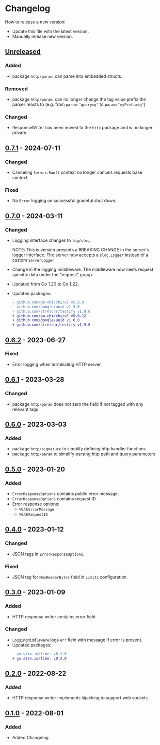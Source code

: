 # Changelog
How to release a new version:
- Update this file with the latest version.
- Manually release new version.

## [Unreleased]
### Added
- package `http/param`: can parse into embedded structs.

### Removed
- package `http/param`: can no longer change the tag value prefix the parser reacts to (e.g. from `param:"query=q"` to `param:"myPrefix=q"`)

### Changed
- ResponseWriter has been moved to the `http` package and is no longer private.

## [0.7.1] - 2024-07-11
### Changed
- Canceling `Server.Run()` context no longer cancels requests base context.

### Fixed
- No `Error` logging on successful graceful shut down.

## [0.7.0] - 2024-03-11
### Changed
- Logging interface changes to `log/slog`.

  NOTE: This is version presents a BREAKING CHANGE in the server's logger interface. The server now accepts a `slog.Logger` instead of a custom `ServerLogger`.
- Change in the logging middleware. The middleware now nests request specific data under the "request" group.
- Updated from Go 1.20 to Go 1.22.
- Updated packages:
  ```diff
  - github.com/go-chi/chi/v5 v5.0.8
  - github.com/google/uuid v1.3.0
  - github.com/stretchr/testify v1.8.0
  + github.com/go-chi/chi/v5 v5.0.12
  + github.com/google/uuid v1.6.0
  + github.com/stretchr/testify v1.9.0
  ```

## [0.6.2] - 2023-06-27
### Fixed
- Error logging when terminating HTTP server.

## [0.6.1] - 2023-03-28
### Changed
- package `http/param` does not zero the field if not tagged with any relevant tags

## [0.6.0] - 2023-03-03
### Added
- package `http/signature` to simplify defining http handler functions
- package `http/param` to simplify parsing http path and query parameters

## [0.5.0] - 2023-01-20
### Added
- `ErrorResponseOptions` contains public error message.
- `ErrorResponseOptions` contains request ID.
- Error response options:
  - `WithErrorMessage`
  - `WithRequestID`

## [0.4.0] - 2023-01-12
### Changed
- JSON tags in `ErrorResponseOptions`.

### Fixed
- JSON tag for `MaxHeaderBytes` field in `Limits` configuration.

## [0.3.0] - 2023-01-09
### Added
- HTTP response writer contains error field.

### Changed
- `LoggingMiddleware` logs `err` field with message if error is present.
- Updated packages:
  ```diff
  - go.strv.io/time: v0.1.0
  + go.strv.io/time: v0.2.0
  ```

## [0.2.0] - 2022-08-22
### Added
- HTTP response writer implements hijacking to support web sockets.

## [0.1.0] - 2022-08-01
### Added
- Added Changelog.

[Unreleased]: https://github.com/strvcom/strv-backend-go-net/compare/v0.7.1...HEAD
[0.7.1]: https://github.com/strvcom/strv-backend-go-net/compare/v0.7.0...v0.7.1
[0.7.0]: https://github.com/strvcom/strv-backend-go-net/compare/v0.6.2...v0.7.0
[0.6.2]: https://github.com/strvcom/strv-backend-go-net/compare/v0.6.1...v0.6.2
[0.6.1]: https://github.com/strvcom/strv-backend-go-net/compare/v0.6.0...v0.6.1
[0.6.0]: https://github.com/strvcom/strv-backend-go-net/compare/v0.5.0...v0.6.0
[0.5.0]: https://github.com/strvcom/strv-backend-go-net/compare/v0.4.0...v0.5.0
[0.4.0]: https://github.com/strvcom/strv-backend-go-net/compare/v0.3.0...v0.4.0
[0.3.0]: https://github.com/strvcom/strv-backend-go-net/compare/v0.2.0...v0.3.0
[0.2.0]: https://github.com/strvcom/strv-backend-go-net/compare/v0.1.0...v0.2.0
[0.1.0]: https://github.com/strvcom/strv-backend-go-net/releases/tag/v0.1.0
